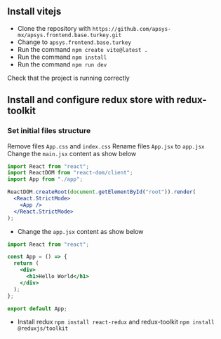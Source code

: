 ## Install vitejs

- Clone the repository with `https://github.com/apsys-mx/apsys.frontend.base.turkey.git`
- Change to `apsys.frontend.base.turkey`
- Run the command `npm create vite@latest .`
- Run the command `npm install`
- Run the command `npm run dev`

Check that the project is running correctly

## Install and configure redux store with redux-toolkit

### Set initial files structure

Remove files `App.css` and `index.css`
Rename files `App.jsx` to `app.jsx`
Change the `main.jsx` content as show below

```jsx
import React from "react";
import ReactDOM from "react-dom/client";
import App from "./app";

ReactDOM.createRoot(document.getElementById("root")).render(
  <React.StrictMode>
    <App />
  </React.StrictMode>
);
```

- Change the `app.jsx` content as show below

```jsx
import React from "react";

const App = () => {
  return (
    <div>
      <h1>Hello World</h1>
    </div>
  );
};

export default App;
```

- Install redux `npm install react-redux` and redux-toolkit `npm install @reduxjs/toolkit`
